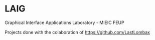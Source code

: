 # LAIG
 Graphical Interface Applications Laboratory - MIEIC FEUP

Projects done with the colaboration of https://github.com/LastLombax
